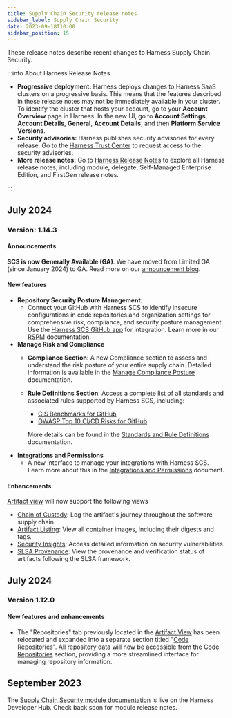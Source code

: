 ```yaml
---
title: Supply Chain Security release notes
sidebar_label: Supply Chain Security
date: 2023-09-18T10:00
sidebar_position: 15
---
```


<DocsButton icon = "fa-solid fa-square-rss" text="Subscribe via RSS" link="https://developer.harness.io/release-notes/software-supply-chain-assurance/rss.xml" />

These release notes describe recent changes to Harness Supply Chain Security.

:::info About Harness Release Notes

* **Progressive deployment:** Harness deploys changes to Harness SaaS clusters on a progressive basis. This means that the features described in these release notes may not be immediately available in your cluster. To identify the cluster that hosts your account, go to your **Account Overview** page in Harness. In the new UI, go to **Account Settings**, **Account Details**, **General**, **Account Details**, and then **Platform Service Versions**.
* **Security advisories:** Harness publishes security advisories for every release. Go to the [Harness Trust Center](https://trust.harness.io/?itemUid=c41ff7d5-98e7-4d79-9594-fd8ef93a2838&source=documents_card) to request access to the security advisories.
* **More release notes:** Go to [Harness Release Notes](/release-notes) to explore all Harness release notes, including module, delegate, Self-Managed Enterprise Edition, and FirstGen release notes.

:::

## July 2024

### Version: 1.14.3

<!-- 2024-07-23 -->

#### **Announcements**

**SCS is now Generally Available (GA)**. We have moved from Limited GA (since January 2024) to GA. Read more on our [announcement blog](https://www.harness.io/blog/harness-ssca-now-features-repo-security-posture-management-rspm).

#### **New features**

* **Repository Security Posture Management**:
    * Connect your GitHub with Harness SCS to identify insecure configurations in code repositories and organization settings for comprehensive risk, compliance, and security posture management. Use the [Harness SCS GitHub app](https://github.com/apps/harness-ssca) for integration. Learn more in our [RSPM](https://developer.harness.io/docs/software-supply-chain-assurance/repository-security-posture-management-rspm) documentation.
* **Manage Risk and Compliance**
    * **Compliance Section**: A new Compliance section to assess and understand the risk posture of your entire supply chain. Detailed information is available in the [Manage Compliance Posture](https://developer.harness.io/docs/software-supply-chain-assurance/manage-risk-and-compliance/manage-compliance-posture) documentation.
    * **Rule Definitions Section**: Access a complete list of all standards and associated rules supported by Harness SCS, including:
        * [CIS Benchmarks for GitHub](https://developer.harness.io/docs/software-supply-chain-assurance/manage-risk-and-compliance/standards-and-rule-definitions#cis-benchmarks)
        * [OWASP Top 10 CI/CD Risks for GitHub](https://developer.harness.io/docs/software-supply-chain-assurance/manage-risk-and-compliance/standards-and-rule-definitions#owasp-top-10-cicd-security-risks)
    
        More details can be found in the [Standards and Rule Definitions](https://developer.harness.io/docs/software-supply-chain-assurance/manage-risk-and-compliance/standards-and-rule-definitions) documentation.
* **Integrations and Permissions**
    * A new interface to manage your integrations with Harness SCS. Learn more about this in the [Integrations and Permissions](https://developer.harness.io/docs/software-supply-chain-assurance/integrations-and-permissions) document.


#### **Enhancements**

[Artifact view](https://developer.harness.io/docs/software-supply-chain-assurance/artifact-view) will now support the following views

* [Chain of Custody](https://developer.harness.io/docs/software-supply-chain-assurance/artifact-view/#artifact-overview): Log the artifact's journey throughout the software supply chain.
* [Artifact Listing](https://developer.harness.io/docs/software-supply-chain-assurance/artifact-view/#digests-for-your-artifact): View all container images, including their digests and tags.
* [Security Insights](https://developer.harness.io/docs/software-supply-chain-assurance/artifact-view/#vulnerabilities-tab): Access detailed information on security vulnerabilities.
* [SLSA Provenance](https://developer.harness.io/docs/software-supply-chain-assurance/artifact-view/#artifact-overview): View the provenance and verification status of artifacts following the SLSA framework.

## July 2024

### Version 1.12.0

#### New features and enhancements

- The "Repositories" tab previously located in the [Artifact View](/docs/software-supply-chain-assurance/artifact-view) has been relocated and expanded into a separate section titled "[Code Repositories](https://developer.harness.io/docs/software-supply-chain-assurance/code-repositories-view)". All repository data will now be accessible from the [Code Repositories](https://developer.harness.io/docs/software-supply-chain-assurance/code-repositories-view) section, providing a more streamlined interface for managing repository  information.

## September 2023

The [Supply Chain Security module documentation](/docs/software-supply-chain-assurance) is live on the Harness Developer Hub. Check back soon for module release notes.
